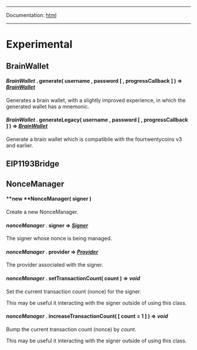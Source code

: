 -----

Documentation: [html](https://420integrated.com/wiki/)

-----

Experimental
============

BrainWallet
-----------

#### *BrainWallet* . **generate**( username , password [ , progressCallback ] ) => *[BrainWallet](/v5/api/experimental/#experimental-brainwallet)*

Generates a brain wallet, with a slightly improved experience, in which the generated wallet has a mnemonic.


#### *BrainWallet* . **generateLegacy**( username , password [ , progressCallback ] ) => *[BrainWallet](/v5/api/experimental/#experimental-brainwallet)*

Generate a brain wallet which is compatibile with the fourtwentycoins v3 and earlier.


EIP1193Bridge
-------------

NonceManager
------------

#### **new ****NonceManager**( signer )

Create a new NonceManager.


#### *nonceManager* . **signer** => *[Signer](/v5/api/signer/#Signer)*

The signer whose nonce is being managed.


#### *nonceManager* . **provider** => *[Provider](/v5/api/providers/provider/)*

The provider associated with the signer.


#### *nonceManager* . **setTransactionCount**( count ) => *void*

Set the current transaction count (nonce) for the signer.

This may be useful it interacting with the signer outside of using this class.


#### *nonceManager* . **increaseTransactionCount**( [ count = 1 ] ) => *void*

Bump the current transaction count (nonce) by *count*.

This may be useful it interacting with the signer outside of using this class.


